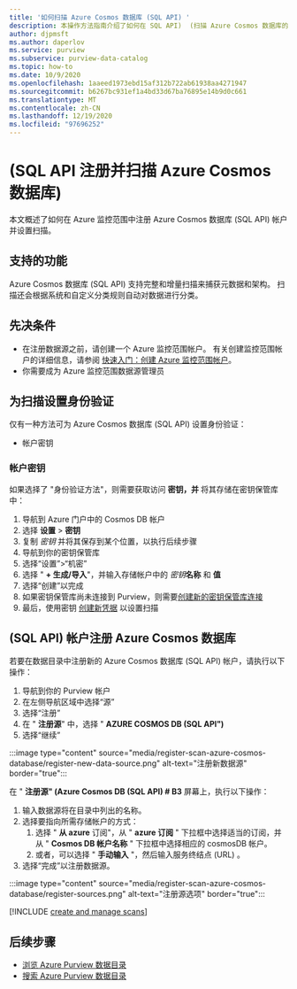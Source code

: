 ```yaml
---
title: '如何扫描 Azure Cosmos 数据库 (SQL API) '
description: 本操作方法指南介绍了如何在 SQL API)  (扫描 Azure Cosmos 数据库的详细信息。
author: djpmsft
ms.author: daperlov
ms.service: purview
ms.subservice: purview-data-catalog
ms.topic: how-to
ms.date: 10/9/2020
ms.openlocfilehash: 1aaeed1973ebd15af312b722ab61938aa4271947
ms.sourcegitcommit: b6267bc931ef1a4bd33d67ba76895e14b9d0c661
ms.translationtype: MT
ms.contentlocale: zh-CN
ms.lasthandoff: 12/19/2020
ms.locfileid: "97696252"
---
```

# <a name="register-and-scan-azure-cosmos-database-sql-api"></a> (SQL API 注册并扫描 Azure Cosmos 数据库) 

本文概述了如何在 Azure 监控范围中注册 Azure Cosmos 数据库 (SQL API) 帐户并设置扫描。

## <a name="supported-capabilities"></a>支持的功能

Azure Cosmos 数据库 (SQL API) 支持完整和增量扫描来捕获元数据和架构。 扫描还会根据系统和自定义分类规则自动对数据进行分类。

## <a name="prerequisites"></a>先决条件

- 在注册数据源之前，请创建一个 Azure 监控范围帐户。 有关创建监控范围帐户的详细信息，请参阅 [快速入门：创建 Azure 监控范围帐户](create-catalog-portal.md)。
- 你需要成为 Azure 监控范围数据源管理员

## <a name="setting-up-authentication-for-a-scan"></a>为扫描设置身份验证

仅有一种方法可为 Azure Cosmos 数据库 (SQL API) 设置身份验证：

- 帐户密钥
 
### <a name="account-key"></a>帐户密钥

如果选择了 "身份验证方法"，则需要获取访问 **密钥，并** 将其存储在密钥保管库中：

1. 导航到 Azure 门户中的 Cosmos DB 帐户 
1. 选择 **设置**  >  **密钥** 
1. 复制 *密钥* 并将其保存到某个位置，以执行后续步骤
1. 导航到你的密钥保管库
1. 选择“设置”>“机密”
1. 选择 " **+ 生成/导入**"，并输入存储帐户中的 *密钥***名称** 和 **值**
1. 选择“创建”以完成
1. 如果密钥保管库尚未连接到 Purview，则需要[创建新的密钥保管库连接](manage-credentials.md#create-azure-key-vaults-connections-in-your-azure-purview-account)
1. 最后，使用密钥 [创建新凭据](manage-credentials.md#create-a-new-credential) 以设置扫描

## <a name="register-an-azure-cosmos-database-sql-api-account"></a> (SQL API) 帐户注册 Azure Cosmos 数据库

若要在数据目录中注册新的 Azure Cosmos 数据库 (SQL API) 帐户，请执行以下操作：

1. 导航到你的 Purview 帐户
1. 在左侧导航区域中选择“源”
1. 选择“注册”
1. 在 " **注册源**" 中，选择 " **AZURE COSMOS DB (SQL API")**
1. 选择“继续”

:::image type="content" source="media/register-scan-azure-cosmos-database/register-new-data-source.png" alt-text="注册新数据源" border="true":::

在 " **注册源" (Azure Cosmos DB (SQL API) # B3** 屏幕上，执行以下操作：

1. 输入数据源将在目录中列出的名称。
1. 选择要指向所需存储帐户的方式：
   1. 选择 " **从 azure** 订阅"，从 " **azure 订阅** " 下拉框中选择适当的订阅，并从 " **Cosmos DB 帐户名称** " 下拉框中选择相应的 cosmosDB 帐户。
   1. 或者，可以选择 " **手动输入** "，然后输入服务终结点 (URL) 。
1. 选择“完成”以注册数据源。

:::image type="content" source="media/register-scan-azure-cosmos-database/register-sources.png" alt-text="注册源选项" border="true":::


[!INCLUDE [create and manage scans](includes/manage-scans.md)]

## <a name="next-steps"></a>后续步骤

- [浏览 Azure Purview 数据目录](how-to-browse-catalog.md)
- [搜索 Azure Purview 数据目录](how-to-search-catalog.md)
